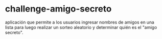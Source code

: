 # challenge-amigo-secreto
aplicación que permite a los usuarios ingresar nombres de amigos en una lista para luego realizar un sorteo aleatorio y determinar quién es el "amigo secreto".
